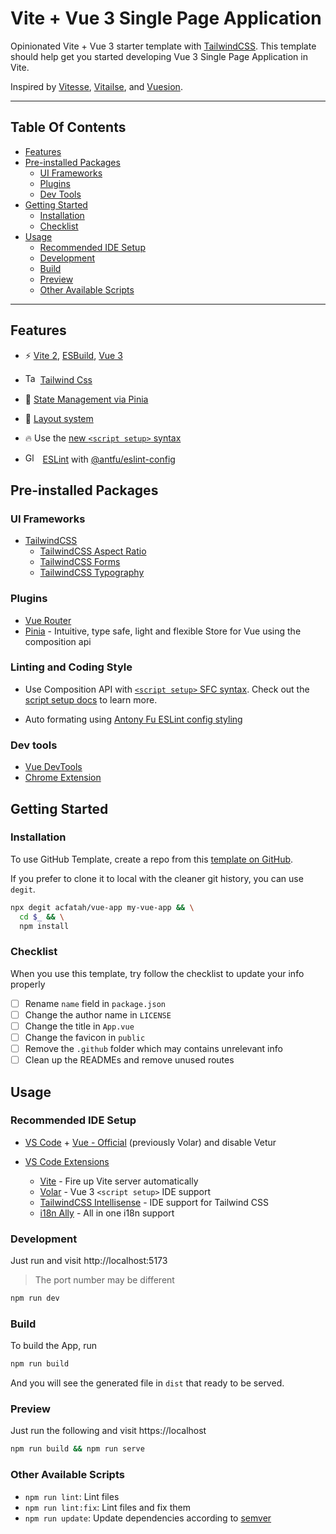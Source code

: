 # Vite + Vue 3 Single Page Application

Opinionated Vite + Vue 3 starter template with [TailwindCSS](https://tailwindcss.com/). This template should help get you started developing Vue 3 Single Page Application in Vite.

Inspired by [Vitesse](https://github.com/antfu/vitesse), [Vitailse](https://github.com/hi-reeve/vitailse), and [Vuesion](https://github.com/vuesion/vuesion).

---

## Table Of Contents

- [Features](#Features)
- [Pre-installed Packages](#pre-installed-packages)
  - [UI Frameworks](#ui-frameworks)
  - [Plugins](#plugins)
  - [Dev Tools](#dev-tools)
- [Getting Started](#getting-started)
  - [Installation](#installation)
  - [Checklist](#checklist)
- [Usage](#usage)
  - [Recommended IDE Setup](#recommended-ide-setup)
  - [Development](#development)
  - [Build](#build)
  - [Preview](#preview)
  - [Other Available Scripts](#other)

---

## Features

- ⚡️ [Vite 2](https://github.com/vitejs/vite), [ESBuild](https://github.com/evanw/esbuild), [Vue 3](https://github.com/vuejs/vue-next)

  <li>
    <img src="https://th.bing.com/th?id=ODLS.095f9b22-a70b-47ed-bdb1-070466f08dc4&w=32&h=32&qlt=90&pcl=fffffa&o=6&pid=1.2" height="16" width="16" alt="Tailwindcss Icon" class="rms_img" data-bm="42">&nbsp; <a href="https://tailwindcss.com/">Tailwind Css</a>
  </li>

- 🍍 [State Management via Pinia](https://pinia.esm.dev/)

- 📑 [Layout system](./src/layouts)

- 🔥 Use the [new `<script setup>` syntax](https://github.com/vuejs/rfcs/pull/227)

  <li>
     <img src="https://th.bing.com/th?id=ODLS.3408c44a-9dc6-431c-ab53-7985c9dee8e7&amp;w=32&amp;h=32&amp;qlt=90&amp;pcl=fffffa&amp;o=6&amp;pid=1.2" height="16" width="16" alt="Global web icon" class="rms_img" data-bm="52"> &nbsp;
    <a href="https://eslint.org/">ESLint</a> with <a href="https://github.com/antfu/eslint-config/">@antfu/eslint-config</a>
  </li>

## Pre-installed Packages

### UI Frameworks

- [TailwindCSS](https://tailwindcss.com/)
  - [TailwindCSS Aspect Ratio](https://github.com/tailwindlabs/tailwindcss-aspect-ratio)
  - [TailwindCSS Forms](https://github.com/tailwindlabs/tailwindcss-forms)
  - [TailwindCSS Typography](https://github.com/tailwindlabs/tailwindcss-typography)

### Plugins

- [Vue Router](https://github.com/vuejs/vue-router)
- [Pinia](https://pinia.esm.dev) - Intuitive, type safe, light and flexible Store for Vue using the composition api

### Linting and Coding Style

- Use Composition API with [`<script setup>` SFC syntax](https://github.com/vuejs/rfcs/pull/227). Check out the [script setup docs](https://v3.vuejs.org/api/sfc-script-setup.html#sfc-script-setup) to learn more.

- Auto formating using [Antony Fu ESLint config styling](https://github.com/antfu/eslint-config?tab=readme-ov-file#antfueslint-config)

### Dev tools

- [Vue DevTools](https://devtools-next.vuejs.org/)
- [Chrome Extension](https://chromewebstore.google.com/detail/vuejs-devtools/iaajmlceplecbljialhhkmedjlpdblhp)

## Getting Started

### Installation

To use GitHub Template, create a repo from this [template on GitHub](https://github.com/acfatah/vue-app/generate).

If you prefer to clone it to local with the cleaner git history, you can use `degit`.

```bash
npx degit acfatah/vue-app my-vue-app && \
  cd $_ && \
  npm install
```

### Checklist

When you use this template, try follow the checklist to update your info properly

- [ ] Rename `name` field in `package.json`
- [ ] Change the author name in `LICENSE`
- [ ] Change the title in `App.vue`
- [ ] Change the favicon in `public`
- [ ] Remove the `.github` folder which may contains unrelevant info
- [ ] Clean up the READMEs and remove unused routes

## Usage

### Recommended IDE Setup

- [VS Code](https://code.visualstudio.com/) + [Vue - Official](https://marketplace.visualstudio.com/items?itemName=Vue.volar) (previously Volar) and disable Vetur

- [VS Code Extensions](./.vscode/extensions.json)
  - [Vite](https://marketplace.visualstudio.com/items?itemName=antfu.vite) - Fire up Vite server automatically
  - [Volar](https://marketplace.visualstudio.com/items?itemName=johnsoncodehk.volar) - Vue 3 `<script setup>` IDE support
  - [TailwindCSS Intellisense](https://marketplace.visualstudio.com/items?itemName=bradlc.vscode-tailwindcss) - IDE support for Tailwind CSS
  - [i18n Ally](https://marketplace.visualstudio.com/items?itemName=lokalise.i18n-ally) - All in one i18n support

### Development

Just run and visit http://localhost:5173

> The port number may be different

```bash
npm run dev
```

### Build

To build the App, run

```bash
npm run build
```

And you will see the generated file in `dist` that ready to be served.

### Preview

Just run the following and visit https://localhost

```bash
npm run build && npm run serve
```

### Other Available Scripts

- `npm run lint`: Lint files
- `npm run lint:fix`: Lint files and fix them
- `npm run update`: Update dependencies according to [semver](https://semver.org/)
